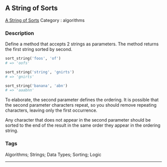 ## A String of Sorts
[A String of Sorts](https://www.codewars.com/kata/a-string-of-sorts)
Category : algorithms

### Description
Define a method that accepts 2 strings as parameters. The method returns the first string sorted by second.

```ruby
sort_string('foos', 'of')
# => 'oofs'

sort_string('string', 'gnirts')
# => 'gnirts'

sort_string('banana', 'abn')
# => 'aaabnn'
```

To elaborate, the second parameter defines the ordering. It is possible that the second parameter characters repeat, so you should remove repeating characters, leaving only the first occurrence.

Any character that does not appear in the second parameter should be sorted to the end of the result in the same order they appear in the ordering string.

### Tags
Algorithms; Strings; Data Types; Sorting; Logic

- - -
